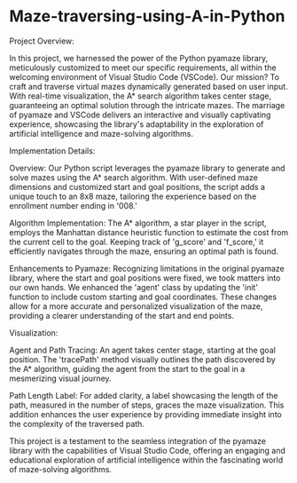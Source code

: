 # Maze-traversing-using-A-in-Python

Project Overview:

In this project, we harnessed the power of the Python pyamaze library, meticulously customized to meet our specific requirements, all within the welcoming environment of Visual Studio Code (VSCode). Our mission? To craft and traverse virtual mazes dynamically generated based on user input. With real-time visualization, the A* search algorithm takes center stage, guaranteeing an optimal solution through the intricate mazes. The marriage of pyamaze and VSCode delivers an interactive and visually captivating experience, showcasing the library's adaptability in the exploration of artificial intelligence and maze-solving algorithms.

Implementation Details:

Overview:
Our Python script leverages the pyamaze library to generate and solve mazes using the A* search algorithm. With user-defined maze dimensions and customized start and goal positions, the script adds a unique touch to an 8x8 maze, tailoring the experience based on the enrollment number ending in '008.'

Algorithm Implementation:
The A* algorithm, a star player in the script, employs the Manhattan distance heuristic function to estimate the cost from the current cell to the goal. Keeping track of 'g_score' and 'f_score,' it efficiently navigates through the maze, ensuring an optimal path is found.

Enhancements to Pyamaze:
Recognizing limitations in the original pyamaze library, where the start and goal positions were fixed, we took matters into our own hands. We enhanced the 'agent' class by updating the 'init' function to include custom starting and goal coordinates. These changes allow for a more accurate and personalized visualization of the maze, providing a clearer understanding of the start and end points.

Visualization:

Agent and Path Tracing:
An agent takes center stage, starting at the goal position. The 'tracePath' method visually outlines the path discovered by the A* algorithm, guiding the agent from the start to the goal in a mesmerizing visual journey.

Path Length Label:
For added clarity, a label showcasing the length of the path, measured in the number of steps, graces the maze visualization. This addition enhances the user experience by providing immediate insight into the complexity of the traversed path.

This project is a testament to the seamless integration of the pyamaze library with the capabilities of Visual Studio Code, offering an engaging and educational exploration of artificial intelligence within the fascinating world of maze-solving algorithms.
